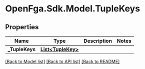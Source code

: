 # OpenFga.Sdk.Model.TupleKeys

## Properties

Name | Type | Description | Notes
------------ | ------------- | ------------- | -------------
**_TupleKeys** | [**List&lt;TupleKey&gt;**](TupleKey.md) |  | 

[[Back to Model list]](../README.md#models) [[Back to API list]](../README.md#api-endpoints) [[Back to README]](../README.md)


